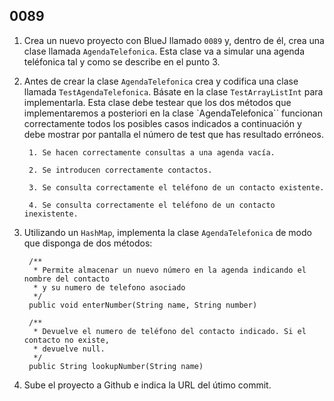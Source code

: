## 0089

1. Crea un nuevo proyecto con BlueJ llamado `0089` y, dentro de él, crea una clase llamada `AgendaTelefonica`. Esta clase va a simular una agenda teléfonica tal y como se describe en el punto 3.

2. Antes de crear la clase `AgendaTelefonica` crea y codifica una clase llamada `TestAgendaTelefonica`. Básate en la clase `TestArrayListInt` para implementarla. Esta clase debe testear que los dos métodos que implementaremos a posteriori en la clase `AgendaTelefonica`` funcionan correctamente todos los posibles casos indicados a continuación y debe mostrar por pantalla el número de test que has resultado erróneos.

        1. Se hacen correctamente consultas a una agenda vacía.
        
        2. Se introducen correctamente contactos.
        
        3. Se consulta correctamente el teléfono de un contacto existente.
        
        4. Se consulta correctamente el teléfono de un contacto inexistente.
        

3. Utilizando un `HashMap`, implementa la clase `AgendaTelefonica` de modo que disponga de dos métodos:

        /**
         * Permite almacenar un nuevo número en la agenda indicando el nombre del contacto
         * y su numero de telefono asociado
         */
        public void enterNumber(String name, String number)
        
        /**
         * Devuelve el numero de teléfono del contacto indicado. Si el contacto no existe, 
         * devuelve null.
         */
        public String lookupNumber(String name)

3. Sube el proyecto a Github e indica la URL del útimo commit.
